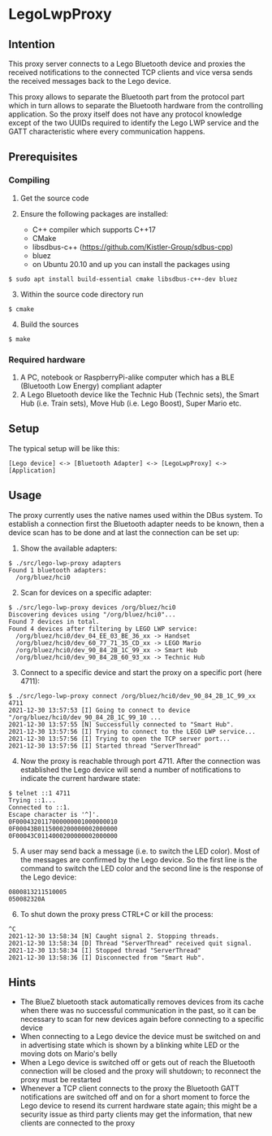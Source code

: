 # LegoLwpProxy

## Intention

This proxy server connects to a Lego Bluetooth device and proxies the received notifications to the connected
TCP clients and vice versa sends the received messages back to the Lego device.

This proxy allows to separate the Bluetooth part from the protocol part which in turn allows to separate the Bluetooth
hardware from the controlling application. So the proxy itself does not have any protocol knowledge except of the two UUIDs required to identify the Lego LWP service and the GATT characteristic where every communication happens.

## Prerequisites

### Compiling

1. Get the source code
2. Ensure the following packages are installed:

    - C++ compiler which supports C++17
    - CMake
    - libsdbus-c++ (https://github.com/Kistler-Group/sdbus-cpp)
    - bluez
    - on Ubuntu 20.10 and up you can install the packages using

```
$ sudo apt install build-essential cmake libsdbus-c++-dev bluez
```

3. Within the source code directory run

```
$ cmake
```

4. Build the sources

```
$ make
```

### Required hardware

1. A PC, notebook or RaspberryPi-alike computer which has a BLE (Bluetooth Low Energy) compliant adapter
2. A Lego Bluetooth device like the Technic Hub (Technic sets), the Smart Hub (i.e. Train sets), Move Hub (i.e. Lego Boost), Super Mario etc.

## Setup

The typical setup will be like this:

```
[Lego device] <-> [Bluetooth Adapter] <-> [LegoLwpProxy] <-> [Application]
```

## Usage

The proxy currently uses the native names used within the DBus system. To establish a connection first the Bluetooth adapter needs to be known, then a device scan has to be done and at last the connection can be set up:

1. Show the available adapters:

```
$ ./src/lego-lwp-proxy adapters
Found 1 bluetooth adapters:
  /org/bluez/hci0
```

2. Scan for devices on a specific adapter:

```
$ ./src/lego-lwp-proxy devices /org/bluez/hci0
Discovering devices using "/org/bluez/hci0"...
Found 7 devices in total.
Found 4 devices after filtering by LEGO LWP service:
  /org/bluez/hci0/dev_04_EE_03_BE_36_xx -> Handset
  /org/bluez/hci0/dev_60_77_71_35_CD_xx -> LEGO Mario    
  /org/bluez/hci0/dev_90_84_2B_1C_99_xx -> Smart Hub
  /org/bluez/hci0/dev_90_84_2B_60_93_xx -> Technic Hub
```

3. Connect to a specific device and start the proxy on a specific port (here 4711):

```
$ ./src/lego-lwp-proxy connect /org/bluez/hci0/dev_90_84_2B_1C_99_xx 4711
2021-12-30 13:57:53 [I] Going to connect to device "/org/bluez/hci0/dev_90_84_2B_1C_99_10 ...
2021-12-30 13:57:55 [N] Successfully connected to "Smart Hub".
2021-12-30 13:57:56 [I] Trying to connect to the LEGO LWP service...
2021-12-30 13:57:56 [I] Trying to open the TCP server port...
2021-12-30 13:57:56 [I] Started thread "ServerThread"
```

4. Now the proxy is reachable through port 4711. After the connection was established the Lego device will send a number of notifications to indicate the current hardware state:

```
$ telnet ::1 4711
Trying ::1...
Connected to ::1.
Escape character is '^]'.
0F0004320117000000001000000010
0F00043B0115000200000002000000
0F00043C0114000200000002000000
```

5. A user may send back a message (i.e. to switch the LED color). Most of the messages are confirmed by the Lego device. So the first line is the command to switch the LED color and the second line is the response of the Lego device:

```
0800813211510005
050082320A
```

6. To shut down the proxy press CTRL+C or kill the process:

```
^C
2021-12-30 13:58:34 [N] Caught signal 2. Stopping threads.
2021-12-30 13:58:34 [D] Thread "ServerThread" received quit signal.
2021-12-30 13:58:34 [I] Stopped thread "ServerThread"
2021-12-30 13:58:36 [I] Disconnected from "Smart Hub".
```

## Hints

- The BlueZ bluetooth stack automatically removes devices from its cache when there was no successful communication in the past, so it can be necessary to scan for new devices again before connecting to a specific device
- When connecting to a Lego device the device must be switched on and in advertising state which is shown by a blinking white LED or the moving dots on Mario's belly
- When a Lego device is switched off or gets out of reach the Bluetooth connection will be closed and the proxy will shutdown; to reconnect the proxy must be restarted
- Whenever a TCP client connects to the proxy the Bluetooth GATT notifications are switched off and on for a short moment to force the Lego device to resend its current hardware state again; this might be a security issue as third party clients may get the information, that new clients are connected to the proxy
